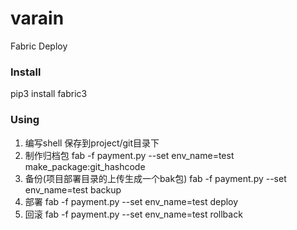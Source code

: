# varain
Fabric Deploy

### Install
pip3 install fabric3


### Using
1. 编写shell 保存到project/git目录下
2. 制作归档包
fab -f payment.py --set env_name=test make_package:git_hashcode
3. 备份(项目部署目录的上传生成一个bak包)
fab -f payment.py --set env_name=test backup
4. 部署
fab -f payment.py --set env_name=test deploy
5. 回滚
fab -f payment.py --set env_name=test rollback

